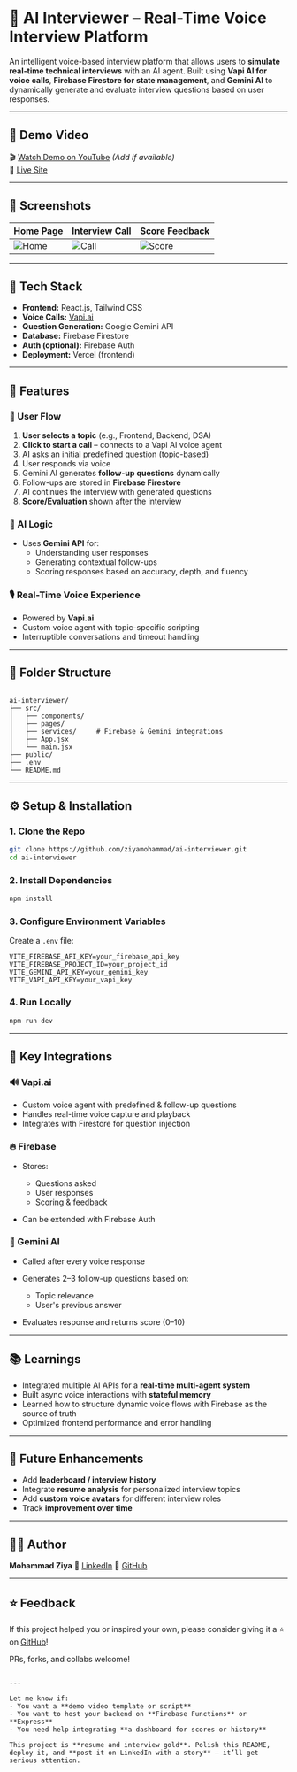 
# 🧠 AI Interviewer – Real-Time Voice Interview Platform

An intelligent voice-based interview platform that allows users to **simulate real-time technical interviews** with an AI agent. Built using **Vapi AI for voice calls**, **Firebase Firestore for state management**, and **Gemini AI** to dynamically generate and evaluate interview questions based on user responses.

---

## 🎥 Demo Video

🎬 [Watch Demo on YouTube](https://your-demo-link.com) *(Add if available)*  
🔗 [Live Site](https://your-vercel-app.vercel.app)

---

## 📸 Screenshots

| Home Page | Interview Call | Score Feedback |
|-----------|----------------|----------------|
| ![Home](./screenshots/home.png) | ![Call](./screenshots/call.png) | ![Score](./screenshots/score.png) |

---

## 🚀 Tech Stack

- **Frontend:** React.js, Tailwind CSS
- **Voice Calls:** [Vapi.ai](https://vapi.ai/)
- **Question Generation:** Google Gemini API
- **Database:** Firebase Firestore
- **Auth (optional):** Firebase Auth
- **Deployment:** Vercel (frontend)

---

## 🎯 Features

### 👥 User Flow
1. **User selects a topic** (e.g., Frontend, Backend, DSA)
2. **Click to start a call** – connects to a Vapi AI voice agent
3. AI asks an initial predefined question (topic-based)
4. User responds via voice
5. Gemini AI generates **follow-up questions** dynamically
6. Follow-ups are stored in **Firebase Firestore**
7. AI continues the interview with generated questions
8. **Score/Evaluation** shown after the interview

### 🧠 AI Logic
- Uses **Gemini API** for:
  - Understanding user responses
  - Generating contextual follow-ups
  - Scoring responses based on accuracy, depth, and fluency

### 🎙️ Real-Time Voice Experience
- Powered by **Vapi.ai**
- Custom voice agent with topic-specific scripting
- Interruptible conversations and timeout handling

---

## 📁 Folder Structure

```

ai-interviewer/
├── src/
│   ├── components/
│   ├── pages/
│   ├── services/     # Firebase & Gemini integrations
│   ├── App.jsx
│   └── main.jsx
├── public/
├── .env
└── README.md

````

---

## ⚙️ Setup & Installation

### 1. Clone the Repo

```bash
git clone https://github.com/ziyamohammad/ai-interviewer.git
cd ai-interviewer
````

### 2. Install Dependencies

```bash
npm install
```

### 3. Configure Environment Variables

Create a `.env` file:

```env
VITE_FIREBASE_API_KEY=your_firebase_api_key
VITE_FIREBASE_PROJECT_ID=your_project_id
VITE_GEMINI_API_KEY=your_gemini_key
VITE_VAPI_API_KEY=your_vapi_key
```

### 4. Run Locally

```bash
npm run dev
```

---

## 🧪 Key Integrations

### 🔊 Vapi.ai

* Custom voice agent with predefined & follow-up questions
* Handles real-time voice capture and playback
* Integrates with Firestore for question injection

### 🔥 Firebase

* Stores:

  * Questions asked
  * User responses
  * Scoring & feedback
* Can be extended with Firebase Auth

### 🧠 Gemini AI

* Called after every voice response
* Generates 2–3 follow-up questions based on:

  * Topic relevance
  * User's previous answer
* Evaluates response and returns score (0–10)

---

## 📚 Learnings

* Integrated multiple AI APIs for a **real-time multi-agent system**
* Built async voice interactions with **stateful memory**
* Learned how to structure dynamic voice flows with Firebase as the source of truth
* Optimized frontend performance and error handling

---

## 🚀 Future Enhancements

* Add **leaderboard / interview history**
* Integrate **resume analysis** for personalized interview topics
* Add **custom voice avatars** for different interview roles
* Track **improvement over time**

---

## 👨‍💻 Author

**Mohammad Ziya**
🔗 [LinkedIn](https://www.linkedin.com/in/mohammad-ziya-84a97232a/)
🔗 [GitHub](https://github.com/ziyamohammad)

---

## ⭐ Feedback

If this project helped you or inspired your own, please consider giving it a ⭐ on [GitHub](https://github.com/ziyamohammad/ai-interviewer)!

PRs, forks, and collabs welcome!

```

---

Let me know if:
- You want a **demo video template or script**
- You want to host your backend on **Firebase Functions** or **Express**
- You need help integrating **a dashboard for scores or history**

This project is **resume and interview gold**. Polish this README, deploy it, and **post it on LinkedIn with a story** — it’ll get serious attention.
```
